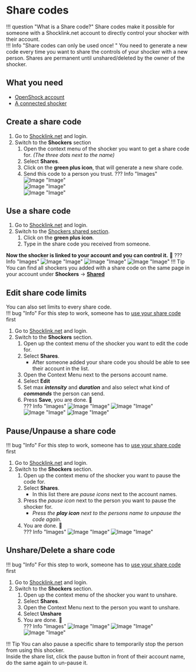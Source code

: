 # Share codes

!!! question "What is a Share code?"
    Share codes make it possible for someone with a Shocklink.net account to directly control your shocker with their account.  
!!! Info "Share codes can only be used once! "
    You need to generate a new code every time you want to share the controls of your shocker with a new person.
    Shares are permanent until unshared/deleted by the owner of the shocker.  

## What you need

- [OpenShock account](https://openshock.app/)
- [A connected shocker](openshock-first-setup.md)

## Create a share code

1. Go to [Shocklink.net](https://openshock.app/) and login.
2. Switch to the **Shockers** section
    1. Open the context menu of the shocker you want to get a share code for. *(The three dots next to the name)*
    2. Select **Shares**.
    3. Click on the **green plus icon**, that will generate a new share code.
    4. Send this code to a person you trust.
    ??? Info "Images"
        ![Image "Image"](../static/guides/how-to-sharecodes/ShareCode_ContextMenuShocker.png)  
        ![Image "Image"](../static/guides/how-to-sharecodes/ShareCode_CreateCode.png)  
        ![Image "Image"](../static/guides/how-to-sharecodes/ShareCode_FindCode.png)  

## Use a share code

1. Go to [Shocklink.net](https://openshock.app/) and login.
2. Switch to the [Shockers shared section](https://shocklink.net/#/dashboard/shockers/shared).
    1. Click on the **green plus icon**.
    2. Type in the share code you received from someone.  

**Now the shocker is linked to your account and you can control it.** 🎉
??? Info "Images"
    ![Image "Image"](../static/guides/how-to-sharecodes/ShareCode_FindAddCode.png)
    ![Image "Image"](../static/guides/how-to-sharecodes/ShareCode_AddCode.png)
    ![Image "Image"](../static/guides/how-to-sharecodes/ShareCode_Added.png)
!!! Tip
    You can find all shockers you added with a share code on the same page in your account under **Shockers** -> [**Shared**](https://shocklink.net/#/dashboard/shockers/shared)

## Edit share code limits

You can also set limits to every share code.  
!!! bug "Info"
    For this step to work, someone has to [use your share code](#use-a-share-code) first

1. Go to [Shocklink.net](https://openshock.app/) and login.
2. Switch to the **Shockers** section.
    1. Open up the context menu of the shocker you want to edit the code for.
    2. Select **Shares**.
        - After someone added your share code you should be able to see their account in the list.
    3. Open the Context Menu next to the persons account name.
    4. Select **Edit**
    5. Set max ***intensity*** and ***duration*** and also select what kind of ***commands*** the person can send.  
    6. Press **Save**, you are done. 🎉  
    ??? Info "Images"
        ![Image "Image"](../static/guides/how-to-sharecodes/ShareCode_ContextMenuShocker.png)
        ![Image "Image"](../static/guides/how-to-sharecodes/ShareCode_LinkedList.png)
        ![Image "Image"](../static/guides/how-to-sharecodes/ShareCode_SharedContextMneu.png)
        ![Image "Image"](../static/guides/how-to-sharecodes/ShareCode_EditLimit.png)

## Pause/Unpause a share code

!!! bug "Info"
    For this step to work, someone has to [use your share code](#use-a-share-code) first

1. Go to [Shocklink.net](https://openshock.app/) and login.
2. Switch to the **Shockers** section.
    1. Open up the context menu of the shocker you want to pause the code for.
    2. Select **Shares**.
        - In this list there are *pause icons* next to the account names.
    3. Press the *pause icon* next to the person you want to pause the shocker for.
        - *Press the **play icon** next to the persons name to unpause the code again.*
    4. You are done. 🎉  
    ??? Info "Images"
        ![Image "Image"](../static/guides/how-to-sharecodes/ShareCode_ContextMenuShocker.png)
        ![Image "Image"](../static/guides/how-to-sharecodes/ShareCode_LinkedList.png)

## Unshare/Delete a share code

!!! bug "Info"
    For this step to work, someone has to [use your share code](#use-a-share-code) first

1. Go to [Shocklink.net](https://openshock.app/) and login.
2. Switch to the **Shockers** section.
    1. Open up the context menu of the shocker you want to unshare.
    2. Select **Shares**.
    3. Open the Context Menu next to the person you want to unshare.
    4. Select **Unshare**
    5. You are done. 🎉  
    ??? Info "Images"
        ![Image "Image"](../static/guides/how-to-sharecodes/ShareCode_ContextMenuShocker.png)
        ![Image "Image"](../static/guides/how-to-sharecodes/ShareCode_LinkedList.png)
        ![Image "Image"](../static/guides/how-to-sharecodes/ShareCode_SharedContextMneu.png)

!!! Tip
    You can also pause a specific share to temporarily stop the person from using this shocker.  
    Inside the share list, click the pause button in front of their account name, do the same again to un-pause it.  
  